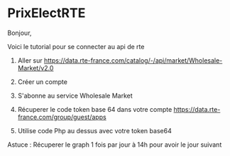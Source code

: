 # PrixElectRTE

Bonjour,

Voici le tutorial pour se connecter au api de rte

1. Aller sur https://data.rte-france.com/catalog/-/api/market/Wholesale-Market/v2.0

2. Créer un compte 

3. S'abonne au service Wholesale Market

4. Récuperer le code token base 64 dans votre compte 
https://data.rte-france.com/group/guest/apps

5. Utilise code Php au dessus avec votre token base64



Astuce : Récuperer le graph 1 fois par jour à 14h pour avoir le jour suivant
